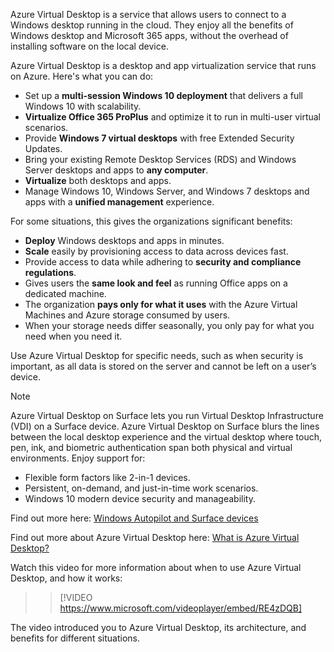 Azure Virtual Desktop is a service that allows users to connect to a Windows desktop running in the cloud. They enjoy all the benefits of Windows desktop and Microsoft 365 apps, without the overhead of installing software on the local device.

Azure Virtual Desktop is a desktop and app virtualization service that runs on Azure. Here's what you can do:

 -  Set up a **multi-session Windows 10 deployment** that delivers a full Windows 10 with scalability.
 -  **Virtualize Office 365 ProPlus** and optimize it to run in multi-user virtual scenarios.
 -  Provide **Windows 7 virtual desktops** with free Extended Security Updates.
 -  Bring your existing Remote Desktop Services (RDS) and Windows Server desktops and apps to **any computer**.
 -  **Virtualize** both desktops and apps.
 -  Manage Windows 10, Windows Server, and Windows 7 desktops and apps with a **unified management** experience.

For some situations, this gives the organizations significant benefits:

 -  **Deploy** Windows desktops and apps in minutes.
 -  **Scale** easily by provisioning access to data across devices fast.
 -  Provide access to data while adhering to **security and compliance regulations**.
 -  Gives users the **same look and feel** as running Office apps on a dedicated machine.
 -  The organization **pays only for what it uses** with the Azure Virtual Machines and Azure storage consumed by users.
 -  When your storage needs differ seasonally, you only pay for what you need when you need it.

Use Azure Virtual Desktop for specific needs, such as when security is important, as all data is stored on the server and cannot be left on a user’s device.

> [!NOTE]
> Azure Virtual Desktop on Surface lets you run Virtual Desktop Infrastructure (VDI) on a Surface device. Azure Virtual Desktop on Surface blurs the lines between the local desktop experience and the virtual desktop where touch, pen, ink, and biometric authentication span both physical and virtual environments. Enjoy support for:

 -  Flexible form factors like 2-in-1 devices.
 -  Persistent, on-demand, and just-in-time work scenarios.
 -  Windows 10 modern device security and manageability.

Find out more here: [Windows Autopilot and Surface devices](/surface/windows-virtual-desktop-surface)

Find out more about Azure Virtual Desktop here: [What is Azure Virtual Desktop?](/azure/virtual-desktop/overview)

Watch this video for more information about when to use Azure Virtual Desktop, and how it works:

> > [!VIDEO https://www.microsoft.com/videoplayer/embed/RE4zDQB]

The video introduced you to Azure Virtual Desktop, its architecture, and benefits for different situations.
